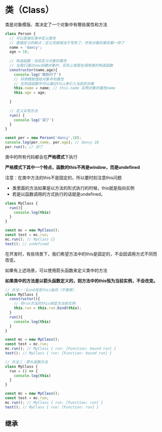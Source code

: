 # 类（Class）

类是对象模版、类决定了一个对象中有哪些属性和方法

```js
class Person {
  // 可以直接在类中定义属性
  // 直接定义的缺点：定义完就相当于写死了，所有对象的属性都一样了
  name = 'dancy';
  age = 18;
  
  // 构造函数：动态定义对象的属性
  // 当我们通过new创建对象时，实际上就是在调用类的构造函数
  constructor(name,age){
    console.log('我执行了')
    // 将参数赋值给对象中的属性
    // 在构造函数中可以通过this来引入当前的对象
    this.name = name; // this.name 实例对象的属性name
    this.age = age;
    
  }
  
  // 定义实例方法
  run() {
    console.log('润了')
  }
}

const per = new Person('dancy',18);
console.log(per.name, per.age); // dancy 18
per.run(); // 润了
```

类中的所有代码都会在**严格模式**下执行

**严格模式下其中一个特点，函数的this不再是window，而是undefined**

注意：在类中方法的this不是固定的，所以要时刻注意this问题

- 类里面的方法如果是以方法的形式执行的时候，this就是指向实例
- 若是以函数调用的方式执行的话就是undefined。

```js
class MyClass {
  run(){
    console.log(this)
  }
}

const mc = new MyClass();
const test = mc.run;
mc.run(); // MyClass {}
test(); // undefined
```

在开发时，有些场景下，我们希望方法中的this是固定的，不会因调用方式不同而改变。

如果有上述场景，可以使用箭头函数来定义类中的方法

**如果类中的方法是以箭头函数定义的，则方法中的this恒为当前实例，不会改变。**

```js
// 方法一：bind改变this指向（不推荐）
class MyClass {
  constructor(){
    // 将run方法的this绑定为当前实例
    this.run = this.run.bind(this);
  }
  run(){
    console.log(this)
  }
}

const mc = new MyClass();
const test = mc.run;
mc.run(); // MyClass { run: [Function: bound run] }
test(); // MyClass { run: [Function: bound run] }

// 方法二：箭头函数方法
class MyClass {
  run = () => {
    console.log(this)
  }
}

const mc = new MyClass();
const test = mc.run;
mc.run(); // MyClass { run: [Function: run] }
test(); // MyClass { run: [Function: run] }
```



## 继承













